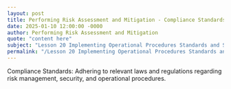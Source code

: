```yaml
---
layout: post
title: Performing Risk Assessment and Mitigation - Compliance Standards
date: 2025-01-10 12:00:00 -0000
author: Performing Risk Assessment and Mitigation
quote: "content here"
subject: "Lesson 20 Implementing Operational Procedures Standards and Specifications"
permalink: "/Lesson 20 Implementing Operational Procedures Standards and Specifications/Performing Risk Assessment and Mitigation/Performing Risk Assessment and Mitigation - Compliance Standards"
---
```


Compliance Standards: Adhering to relevant laws and regulations regarding risk management, security, and operational procedures.
